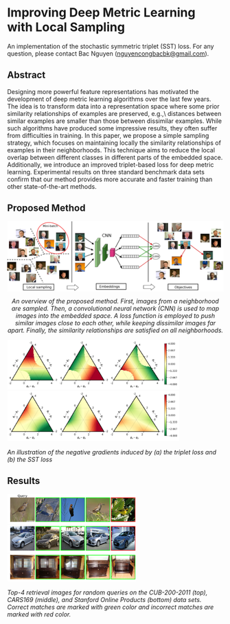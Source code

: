 # Improving Deep Metric Learning with Local Sampling
An implementation of the stochastic symmetric triplet (SST) loss. For any question, please contact Bac Nguyen (nguyencongbacbk@gmail.com).

## Abstract
Designing more powerful feature representations has motivated the development of deep metric learning algorithms over the last few years. The idea is to transform data into a representation space where some prior similarity relationships of examples are preserved, e.g.,\ distances between similar examples are smaller than those between dissimilar examples. While such algorithms have produced some impressive results, they often suffer from difficulties in training. In this paper, we propose a simple sampling strategy, which focuses on maintaining locally the similarity relationships of examples in their neighborhoods. This technique aims to reduce the local overlap between different classes in different parts of the embedded space. Additionally, we introduce an improved triplet-based loss for deep metric learning. Experimental results on three standard benchmark data sets confirm that our method provides more accurate and faster training than other state-of-the-art methods.

## Proposed Method
<center>
<img src="figures/idea.png"  width="800" align="center" >
<p>  
<em> An overview of the proposed method. First, images from a neighborhood are sampled. Then, a convolutional neural network (CNN) is used to map images into the embedded space. A loss function is employed to push similar images close to each other, while keeping dissimilar images far apart. Finally, the similarity relationships are satisfied on all neighborhoods. </em>
</p>
</center>
<img src="figures/Triplet.png" width="400"> <img src="figures/SymTriplet.png" width="400">
<p>
<em>
An illustration of the negative gradients induced by (a) the triplet loss and (b) the SST loss
</em>
</p>

## Results
<img src="figures/cub200_example.png"  width="300">
<img src="figures/cars196_example.png"  width="300">
<img src="figures/stanford_example.png"  width="300">
<p>
<em>
Top-4 retrieval images for random queries on the CUB-200-2011 (top), CARS169 (middle), and Stanford Online Products (bottom) data sets. Correct matches are marked with green color and incorrect matches are marked with red color.
</em>
</p>